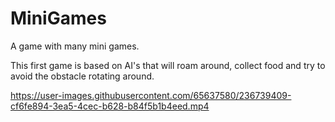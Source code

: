 # MiniGames
A game with many mini games.

This first game is based on AI's that will roam around, collect food and try to avoid the obstacle rotating around.



https://user-images.githubusercontent.com/65637580/236739409-cf6fe894-3ea5-4cec-b628-b84f5b1b4eed.mp4

